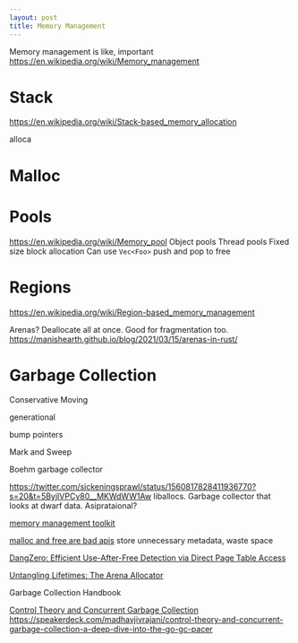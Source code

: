 ```yaml
---
layout: post
title: Memory Management
---
```



Memory management is like, important
https://en.wikipedia.org/wiki/Memory_management

# Stack
https://en.wikipedia.org/wiki/Stack-based_memory_allocation

alloca

# Malloc


# Pools
https://en.wikipedia.org/wiki/Memory_pool 
Object pools 
Thread pools
Fixed size block allocation
Can use `Vec<Foo>` 
push and pop to free

# Regions
https://en.wikipedia.org/wiki/Region-based_memory_management

Arenas?
Deallocate all at once. Good for fragmentation too.
https://manishearth.github.io/blog/2021/03/15/arenas-in-rust/

# Garbage Collection
Conservative
Moving

generational

bump pointers

Mark and Sweep

Boehm garbage collector

https://twitter.com/sickeningsprawl/status/1560817828411936770?s=20&t=5ByjIVPCy80__MKWdWW1Aw liballocs. Garbage collector that looks at dwarf data. Asiprataional?

[memory management toolkit](https://www.mmtk.io/)

[malloc and free are bad apis](https://www.foonathan.net/2022/08/malloc-interface/#content) store unnecessary metadata, waste space


[DangZero: Efficient Use-After-Free Detection via Direct Page Table Access](https://download.vusec.net/papers/dangzero_ccs22.pdf)

[Untangling Lifetimes: The Arena Allocator](https://www.rfleury.com/p/untangling-lifetimes-the-arena-allocator)

Garbage Collection Handbook

[ Control Theory and Concurrent Garbage Collection ](https://twitter.com/MadhavJivrajani/status/1578778595581124609?s=20&t=0RcVYoA5aTg4AHeb5ncYzw) https://speakerdeck.com/madhavjivrajani/control-theory-and-concurrent-garbage-collection-a-deep-dive-into-the-go-gc-pacer